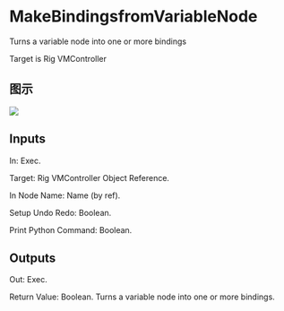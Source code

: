 # MakeBindingsfromVariableNode

Turns a variable node into one or more bindings

Target is Rig VMController

## 图示

![]($-20221218-20424937.png)

## Inputs

In: Exec.

Target: Rig VMController Object Reference.

In Node Name: Name (by ref).

Setup Undo Redo: Boolean.

Print Python Command: Boolean.  

## Outputs

Out: Exec.

Return Value: Boolean. Turns a variable node into one or more bindings.

